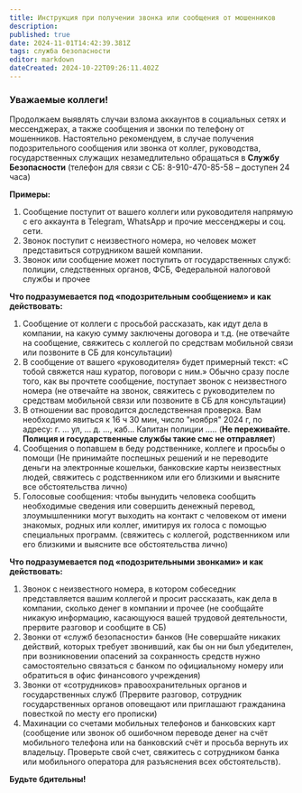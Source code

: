 ```yaml
---
title: Инструкция при получении звонка или сообщения от мошенников
description: 
published: true
date: 2024-11-01T14:42:39.381Z
tags: служба безопасности
editor: markdown
dateCreated: 2024-10-22T09:26:11.402Z
---
```


### Уважаемые коллеги!
Продолжаем выявлять случаи взлома аккаунтов в социальных сетях и мессенджерах, а также сообщения и звонки по телефону от мошенников. Настоятельно рекомендуем, в случае получения подозрительного сообщения или звонка от коллег, руководства, государственных служащих незамедлительно обращаться в **Службу Безопасности** (телефон для связи с СБ: 8-910-470-85-58 – доступен 24 часа)

**Примеры:**
1) Сообщение поступит от вашего коллеги или руководителя напрямую с его аккаунта в Telegram, WhatsApp и прочие мессенджеры и соц. сети.
2) Звонок поступит с неизвестного номера, но человек может представиться сотрудником вашей компании.
3) Звонок или сообщение может поступить от государственных служб: полиции, следственных органов, ФСБ, Федеральной налоговой службы и прочее

**Что подразумевается под «подозрительным сообщением» и как действовать:**
1) Сообщение от коллеги с просьбой рассказать, как идут дела в компании, на какую сумму заключены договора и т.д. (не отвечайте на сообщение, свяжитесь с коллегой по средствам мобильной связи или позвоните в СБ для консультации)
2) В сообщение от вашего «руководителя» будет примерный текст: «С тобой свяжется наш куратор, поговори с ним.»  Обычно сразу после того, как вы прочтете сообщение, поступает звонок с неизвестного номера (не отвечайте на звонок, свяжитесь с руководителем по средствам мобильной связи или позвоните в СБ для консультации)
3) В отношении вас проводится доследственная проверка. Вам необходимо явиться к 16 ч 30 мин, число "ноября" 2024 г, по адресу: г. … ул, … д. …, каб... Капитан полиции ….. (**Не переживайте. Полиция и государственные службы такие смс не отправляет**)
4) Сообщения о попавшем в беду родственнике, коллеге и просьбы о помощи (Не принимайте поспешных решений и не переводите деньги на электронные кошельки, банковские карты неизвестных людей, свяжитесь с родственником или его близкими и выясните все обстоятельства лично)
5) Голосовые сообщения: чтобы вынудить человека сообщить необходимые сведения или совершить денежный перевод, злоумышленники могут выходить на контакт с человеком от имени знакомых, родных или коллег, имитируя их голоса с помощью специальных программ. (свяжитесь с коллегой, родственником или его близкими и выясните все обстоятельства лично)

**Что подразумевается под «подозрительными звонками» и как действовать:**
1) Звонок с неизвестного номера, в котором собеседник представляется вашим коллегой и просит рассказать, как дела в компании, сколько денег в компании и прочее (не сообщайте никакую информацию, касающуюся вашей трудовой деятельности, прервите разговор и сообщите в СБ)
2) Звонки от «служб безопасности» банков (Не совершайте никаких действий, которых требует звонивший, как бы он ни был убедителен, при возникновении опасений за сохранность средств нужно самостоятельно связаться с банком по официальному номеру или обратиться в офис финансового учреждения)
3) Звонки от «сотрудников» правоохранительных органов и государственных служб (Прервите разговор, сотрудник государственных органов оповещают или приглашают гражданина повесткой по месту его прописки) 
4) Махинации со счетами мобильных телефонов и банковских карт (сообщение или звонок об ошибочном переводе денег на счёт мобильного телефона или на банковский счёт и просьба вернуть их владельцу. Проверьте свой счет, свяжитесь с сотрудником банка или мобильного оператора для разъяснения всех обстоятельств).

**Будьте бдительны!**